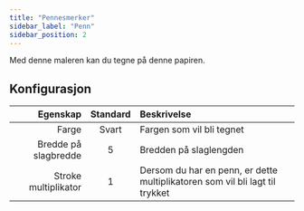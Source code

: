 ```yaml
---
title: "Pennesmerker"
sidebar_label: "Penn"
sidebar_position: 2
---
```


Med denne maleren kan du tegne på denne papiren.

## Konfigurasjon

|             Egenskap | Standard | Beskrivelse                                                                  |
| --------------------:|:--------:|:---------------------------------------------------------------------------- |
|                Farge |  Svart   | Fargen som vil bli tegnet                                                    |
| Bredde på slagbredde |    5     | Bredden på slaglengden                                                       |
| Stroke multiplikator |    1     | Dersom du har en penn, er dette multiplikatoren som vil bli lagt til trykket |

